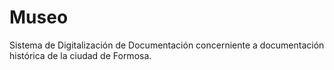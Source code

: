 # Museo
Sistema de Digitalización de Documentación concerniente a documentación histórica de la ciudad de Formosa. 

